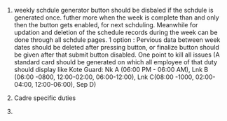 1. weekly schdule generator button should be disbaled if the schdule is generated once. futher more when the week is complete than and only then the button gets enabled, for next schduling. Meanwhile for updation and deletion of the schedule records during the week can be done through all schdule pages. 
    1 option :  Pervious data between week dates should be deleted after pressing button, or finalize button should be given after that  submit button disabled.
    One point to kill all issues (A standard card should be generated on which all employee of that duty should display like 
    Kote Guard: Nk A (06:00 PM - 06:00 AM), Lnk B (06:00 -0800, 12:00-02:00, 06:00-12:00), Lnk C(08:00 -1000, 02:00-04:00, 12:00-06:00), Sep D)

2. Cadre specific duties

2. 